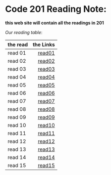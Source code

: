 # Code 201 Reading Note:

**this web site will contain all the readings in 201**

*Our reading table*:


|__the read__  | __the Links__|
| ------------ | ------------:|
|   read 01    | [read01](https://github.com/Ammarhr/reading-notes/blob/master/calss-01.md)   |
|   read 02    | [read02](https://github.com/Ammarhr/reading-notes/blob/master/class-02.md)   |
|   read 03    | [read03](https://github.com/Ammarhr/reading-notes/blob/master/class-03.md)   |
|   read 04    | [read04]()   |
|   read 05    | [read05]()   |
|   read 06    | [read06]()   | 
|   read 07    | [read07]()   |
|   read 08    | [read08]()   |
|   read 09    | [read09]()   |
|   read 10    | [read10]()   |
|   read 11    | [read11]()   |
|   read 12    | [read12]()   |
|   read 13    | [read13]()   |
|   read 14    | [read14]()   |
|   read 15    | [read15]()   |


